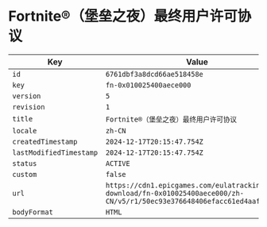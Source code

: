 # Fortnite®（堡垒之夜）最终用户许可协议

| Key | Value |
| --- | ----- |
| `id` | `6761dbf3a8dcd66ae518458e` |
| `key` | `fn-0x010025400aece000` |
| `version` | `5` |
| `revision` | `1` |
| `title` | `Fortnite®（堡垒之夜）最终用户许可协议` |
| `locale` | `zh-CN` |
| `createdTimestamp` | `2024-12-17T20:15:47.754Z` |
| `lastModifiedTimestamp` | `2024-12-17T20:15:47.754Z` |
| `status` | `ACTIVE` |
| `custom` | `false` |
| `url` | `https://cdn1.epicgames.com/eulatracking-download/fn-0x010025400aece000/zh-CN/v5/r1/50ec93e376648406efacc61ed4aaf3ae.pdf` |
| `bodyFormat` | `HTML` |
